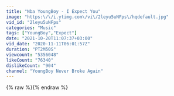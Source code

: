 ```yaml
---
title: "Nba YoungBoy - I Expect You"
image: "https:\/\/i.ytimg.com\/vi\/2leyu5uNFps\/hqdefault.jpg"
vid_id: "2leyu5uNFps"
categories: "Music"
tags: ["YoungBoy","Expect"]
date: "2021-10-20T11:07:37+03:00"
vid_date: "2020-11-11T06:01:57Z"
duration: "PT2M50S"
viewcount: "5356048"
likeCount: "76340"
dislikeCount: "904"
channel: "YoungBoy Never Broke Again"
---
```

{% raw %}{% endraw %}
